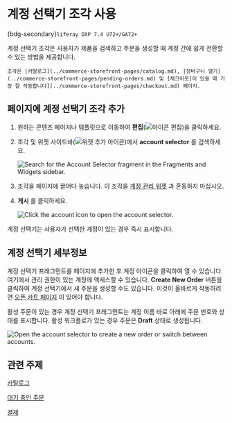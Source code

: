 # 계정 선택기 조각 사용

{bdg-secondary}`liferay DXP 7.4 U72+/GA72+`

계정 선택기 조각은 사용자가 제품을 검색하고 주문을 생성할 때 계정 간에 쉽게 전환할 수 있는 방법을 제공합니다.

```{tip}
조각은 [카탈로그](../commerce-storefront-pages/catalog.md), [장바구니 열기](../commerce-storefront-pages/pending-orders.md) 및 [체크아웃]이 있을 때 가장 잘 작동합니다](../commerce-storefront-pages/checkout.md) 페이지.
```

## 페이지에 계정 선택기 조각 추가

1. 원하는 콘텐츠 페이지나 템플릿으로 이동하여 **편집**(![아이콘 편집](../../images/icon-edit-pencil.png))을 클릭하세요.

1. 조각 및 위젯 사이드바(![위젯 추가 아이콘](../../images/icon-add-widget.png))에서 **account selector** 를 검색하세요.

   ![Search for the Account Selector fragment in the Fragments and Widgets sidebar.](./using-the-account-selector-fragment/images/01.png)

1. 조각을 페이지에 끌어다 놓습니다. 이 조각을 [계정 관리 위젯](https://learn.liferay.com/dxp/latest/ko/users-and-permissions/accounts/account-management-widget.html) 과 혼동하지 마십시오.

1. **게시** 를 클릭하세요.

   ![Click the account icon to open the account selector.](./using-the-account-selector-fragment/images/02.png)

계정 선택기는 사용자가 선택한 계정이 있는 경우 즉시 표시합니다.

## 계정 선택기 세부정보

계정 선택기 프래그먼트를 페이지에 추가한 후 계정 아이콘을 클릭하여 열 수 있습니다. 여기에서 관리 권한이 있는 계정에 액세스할 수 있습니다. **Create New Order** 버튼을 클릭하여 계정 선택기에서 새 주문을 생성할 수도 있습니다. 이것이 올바르게 작동하려면 [오픈 카트 페이지](../commerce-storefront-pages/pending-orders.md) 이 있어야 합니다.

활성 주문이 있는 경우 계정 선택기 프래그먼트는 계정 이름 바로 아래에 주문 번호와 상태를 표시합니다. 활성 워크플로가 있는 경우 주문은 **Draft** 상태로 생성됩니다.

![Open the account selector to create a new order or switch between accounts.](./using-the-account-selector-fragment/images/03.gif)

## 관련 주제

[카탈로그](../commerce-storefront-pages/catalog.md)

[대기 중인 주문](../commerce-storefront-pages/pending-orders.md)

[결제](../commerce-storefront-pages/checkout.md)
